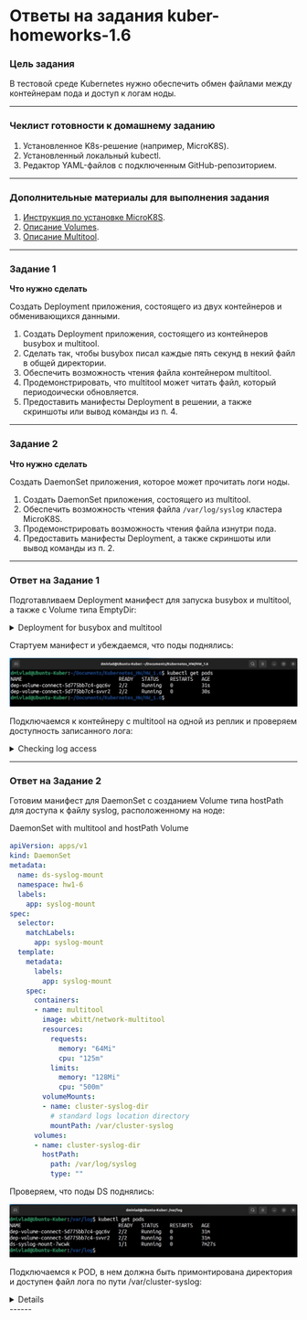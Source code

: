 # Ответы на задания kuber-homeworks-1.6  

### Цель задания

В тестовой среде Kubernetes нужно обеспечить обмен файлами между контейнерам пода и доступ к логам ноды.

------

### Чеклист готовности к домашнему заданию

1. Установленное K8s-решение (например, MicroK8S).
2. Установленный локальный kubectl.
3. Редактор YAML-файлов с подключенным GitHub-репозиторием.

------

### Дополнительные материалы для выполнения задания

1. [Инструкция по установке MicroK8S](https://microk8s.io/docs/getting-started).
2. [Описание Volumes](https://kubernetes.io/docs/concepts/storage/volumes/).
3. [Описание Multitool](https://github.com/wbitt/Network-MultiTool).

------

### Задание 1 

**Что нужно сделать**

Создать Deployment приложения, состоящего из двух контейнеров и обменивающихся данными.

1. Создать Deployment приложения, состоящего из контейнеров busybox и multitool.
2. Сделать так, чтобы busybox писал каждые пять секунд в некий файл в общей директории.
3. Обеспечить возможность чтения файла контейнером multitool.
4. Продемонстрировать, что multitool может читать файл, который периодоически обновляется.
5. Предоставить манифесты Deployment в решении, а также скриншоты или вывод команды из п. 4.

------

### Задание 2

**Что нужно сделать**

Создать DaemonSet приложения, которое может прочитать логи ноды.

1. Создать DaemonSet приложения, состоящего из multitool.
2. Обеспечить возможность чтения файла `/var/log/syslog` кластера MicroK8S.
3. Продемонстрировать возможность чтения файла изнутри пода.
4. Предоставить манифесты Deployment, а также скриншоты или вывод команды из п. 2.

------

### Ответ на Задание 1

Подготавливаем Deployment манифест для запуска busybox и multitool, а также с Volume типа EmptyDir:

<details>
<summary>Deployment for busybox and multitool</summary>

```yaml
apiVersion: apps/v1
kind: Deployment
metadata:
  name: dep-volume-connect
  namespace: hw1-6
spec:
  replicas: 2
  selector:
    matchLabels:
      app: busybox-multitool
  template:
    metadata:
      labels:
        app: busybox-multitool
    spec:
      containers:
      - name: busybox
        image: busybox
        resources:
          limits:
            memory: "64Mi"
            cpu: "250m"
        command: ['sh', '-c', "sleep 10; while true; do (echo '====================================='; date; ping -c 3 ya.ru) >> /log_output/pinglog; sleep 10; done"]
        volumeMounts:
          - name: log-volume
            mountPath: /log_output
      - name: multitool
        image: wbitt/network-multitool
        resources:
          limits:
            memory: "64Mi"
            cpu: "125m"
        volumeMounts:
          - name: log-volume
            mountPath: /log_input
      volumes:
      - name: log-volume
        emptyDir: {}
```

</details>

Стартуем манифест и убеждаемся, что поды поднялись:  

![DEPUP](assets/depup.jpg)  


Подключаемся к контейнеру с multitool на одной из реплик и проверяем доступность записанного лога:  

<details>
<summary>Checking log access</summary>

```yaml
dmivlad@Ubuntu-Kuber:~/Documents/Kubernetes_HW/HW_1.6$ kubectl exec -it dep-volume-connect-5d775bb7c4-gqc6v -c multitool -- bin/bash

dep-volume-connect-5d775bb7c4-gqc6v:/# tail -20 log_input/pinglog 

=====================================

Sun Nov  5 10:08:28 UTC 2023

PING ya.ru (5.255.255.242): 56 data bytes

64 bytes from 5.255.255.242: seq=0 ttl=49 time=35.491 ms

64 bytes from 5.255.255.242: seq=1 ttl=49 time=37.952 ms

64 bytes from 5.255.255.242: seq=2 ttl=49 time=53.024 ms



--- ya.ru ping statistics ---

3 packets transmitted, 3 packets received, 0% packet loss

round-trip min/avg/max = 35.491/42.155/53.024 ms

=====================================

Sun Nov  5 10:08:40 UTC 2023

PING ya.ru (5.255.255.242): 56 data bytes

64 bytes from 5.255.255.242: seq=0 ttl=49 time=31.032 ms

64 bytes from 5.255.255.242: seq=1 ttl=49 time=83.592 ms

64 bytes from 5.255.255.242: seq=2 ttl=49 time=39.020 ms



--- ya.ru ping statistics ---

3 packets transmitted, 3 packets received, 0% packet loss

round-trip min/avg/max = 31.032/51.214/83.592 ms

dep-volume-connect-5d775bb7c4-gqc6v:/# 

```
</details>

------

### Ответ на Задание 2  

Готовим манифест для DaemonSet с созданием Volume типа hostPath для доступа к файлу syslog, расположенному на ноде:  

<summary>DaemonSet with multitool and hostPath Volume</summary>

</details>

```yaml
apiVersion: apps/v1
kind: DaemonSet
metadata:
  name: ds-syslog-mount
  namespace: hw1-6
  labels:
    app: syslog-mount
spec:
  selector:
    matchLabels:
      app: syslog-mount
  template:
    metadata:
      labels:
        app: syslog-mount
    spec:
      containers:
      - name: multitool
        image: wbitt/network-multitool
        resources:
          requests:
            memory: "64Mi"
            cpu: "125m"
          limits:
            memory: "128Mi"
            cpu: "500m"
        volumeMounts:
        - name: cluster-syslog-dir
          # standard logs location directory
          mountPath: /var/cluster-syslog
      volumes:
      - name: cluster-syslog-dir
        hostPath:
          path: /var/log/syslog
          type: ""
```
</details>

Проверяем, что поды DS поднялись:  

![DSUP](assets/dsup.jpg)  

Подключаемся к POD, в нем должна быть примонтирована директория и доступен файл лога по пути /var/cluster-syslog:  

<details>

```yaml
dmivlad@Ubuntu-Kuber:/var/log$ kubectl exec -it ds-syslog-mount-7wcwk -c multitool -- bin/bash

ds-syslog-mount-7wcwk:/# tail -n 5 /var/cluster-syslog 

Nov  5 13:37:21 Ubuntu-Kuber microk8s.daemon-kubelite[27568]: Trace[1854470995]: [980.678924ms] [980.678924ms] END

Nov  5 13:37:22 Ubuntu-Kuber microk8s.daemon-kubelite[27568]: I1105 13:37:22.003030   27568 trace.go:219] Trace[1005920859]: "Update" accept:application/json, */*,audit-id:55017eab-1cef-4a8c-830b-12c6001cce04,client:10.1.215.129,protocol:HTTP/2.0,resource:endpoints,scope:resource,url:/api/v1/namespaces/kube-system/endpoints/microk8s.io-hostpath,user-agent:Go-http-client/2.0,verb:PUT (05-Nov-2023 13:37:21.394) (total time: 608ms):

Nov  5 13:37:22 Ubuntu-Kuber microk8s.daemon-kubelite[27568]: Trace[1005920859]: ["GuaranteedUpdate etcd3" audit-id:55017eab-1cef-4a8c-830b-12c6001cce04,key:/services/endpoints/kube-system/microk8s.io-hostpath,type:*core.Endpoints,resource:endpoints 605ms (13:37:21.396)

Nov  5 13:37:22 Ubuntu-Kuber microk8s.daemon-kubelite[27568]: Trace[1005920859]:  ---"Txn call completed" 592ms (13:37:21.998)]

Nov  5 13:37:22 Ubuntu-Kuber microk8s.daemon-kubelite[27568]: Trace[1005920859]: [608.053466ms] [608.053466ms] END

```

</details>
------
